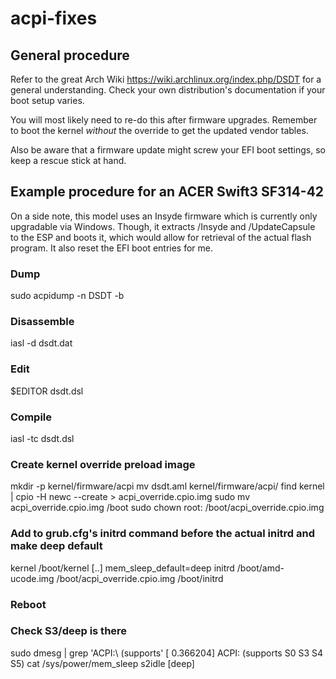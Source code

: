 # acpi-fixes

## General procedure

Refer to the great Arch Wiki https://wiki.archlinux.org/index.php/DSDT for a
general understanding. Check your own distribution's documentation if your boot
setup varies.

You will most likely need to re-do this after firmware upgrades. Remember to
boot the kernel *without* the override to get the updated vendor tables.

Also be aware that a firmware update might screw your EFI boot settings, so
keep a rescue stick at hand.


## Example procedure for an ACER Swift3 SF314-42

On a side note, this model uses an Insyde firmware which is currently only
upgradable via Windows. Though, it extracts /Insyde and /UpdateCapsule to the
ESP and boots it, which would allow for retrieval of the actual flash program.
It also reset the EFI boot entries for me.

### Dump
sudo acpidump -n DSDT -b
### Disassemble
iasl -d dsdt.dat
### Edit
$EDITOR dsdt.dsl
### Compile
iasl -tc dsdt.dsl
### Create kernel override preload image
mkdir -p kernel/firmware/acpi
mv dsdt.aml kernel/firmware/acpi/
find kernel | cpio -H newc --create > acpi_override.cpio.img
sudo mv acpi_override.cpio.img /boot
sudo chown root: /boot/acpi_override.cpio.img
### Add to grub.cfg's initrd command before the actual initrd and make deep default
kernel /boot/kernel [..] mem_sleep_default=deep
initrd /boot/amd-ucode.img /boot/acpi_override.cpio.img /boot/initrd
### Reboot
### Check S3/deep is there
sudo dmesg | grep 'ACPI:\ (supports'
[    0.366204] ACPI: (supports S0 S3 S4 S5)
cat /sys/power/mem_sleep
s2idle [deep]
